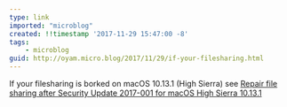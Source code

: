 ```yaml
---
type: link
imported: "microblog"
created: !!timestamp '2017-11-29 15:47:00 -8'
tags:
    - microblog
guid: http://oyam.micro.blog/2017/11/29/if-your-filesharing.html
---
```

If your filesharing is borked on macOS 10.13.1 (High Sierra) see [Repair file sharing after Security Update 2017-001 for macOS High Sierra 10.13.1](https://support.apple.com/en-us/HT208317)
